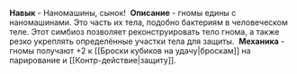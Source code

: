 **Навык** - Наномашины, сынок! 
**Описание** - гномы едины с наномашинами. Это часть их тела, подобно бактериям в человеческом теле. Этот симбиоз позволяет реконструировать тело гнома, а также резко укреплять определённые участки тела для защиты. 
**Механика** - гномы получают +2 к [[Броски кубиков на удачу|броскам]] на парирование и [[Контр-действие|защиту]].